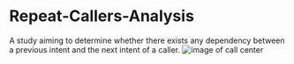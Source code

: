 # Repeat-Callers-Analysis
A study aiming to determine whether there exists any dependency between a previous intent and the next intent of a caller.
![image of call center](https://media.istockphoto.com/vectors/call-center-concept-vector-id826668548?k=6&m=826668548&s=612x612&w=0&h=okkPVXtlEJt2wT-DeDvb7SnLPfqXR1crYPbvrinFMt8=)
